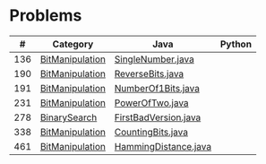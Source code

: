 # Problems


| #  | Category | Java | Python |
| ------------- | ------------- | ------------- | ------------- |
| 136 | [BitManipulation](https://github.com/jasonchuang/helloworld/tree/master/algo/BitManipulation) | [SingleNumber.java](https://github.com/jasonchuang/helloworld/blob/master/algo/BitManipulation/src/com/jasonsoft/SingleNumber.java)  |   | 
| 190 | [BitManipulation](https://github.com/jasonchuang/helloworld/tree/master/algo/BitManipulation) | [ReverseBits.java](https://github.com/jasonchuang/helloworld/blob/master/algo/BitManipulation/src/com/jasonsoft/ReverseBits.java)  |   | 
| 191 | [BitManipulation](https://github.com/jasonchuang/helloworld/tree/master/algo/BitManipulation) | [NumberOf1Bits.java](https://github.com/jasonchuang/helloworld/blob/master/algo/BitManipulation/src/com/jasonsoft/NumberOf1Bits.java)  |   | 
| 231 | [BitManipulation](https://github.com/jasonchuang/helloworld/tree/master/algo/BitManipulation) | [PowerOfTwo.java](https://github.com/jasonchuang/helloworld/blob/master/algo/BitManipulation/src/com/jasonsoft/PowerOfTwo.java)  |   | 
| 278 | [BinarySearch](https://github.com/jasonchuang/helloworld/tree/master/algo/BinarySearch) | [FirstBadVersion.java](https://github.com/jasonchuang/helloworld/blob/master/algo/BinarySearch/src/com/jasonsoft/FirstBadVersion.java)  |   | 
| 338 | [BitManipulation](https://github.com/jasonchuang/helloworld/tree/master/algo/BitManipulation) | [CountingBits.java](https://github.com/jasonchuang/helloworld/blob/master/algo/BitManipulation/src/com/jasonsoft/CountingBits.java)  |   | 
| 461 | [BitManipulation](https://github.com/jasonchuang/helloworld/tree/master/algo/BitManipulation) | [HammingDistance.java](https://github.com/jasonchuang/helloworld/blob/master/algo/BitManipulation/src/com/jasonsoft/HammingDistance.java)  |   | 

